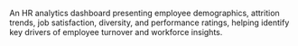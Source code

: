 An HR analytics dashboard presenting employee demographics, attrition trends, job satisfaction, diversity, and performance ratings, helping identify key drivers of employee turnover and workforce insights.

